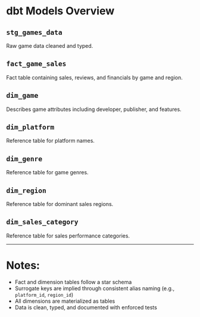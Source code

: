 # dbt Models Overview

## `stg_games_data`
Raw game data cleaned and typed.

## `fact_game_sales`
Fact table containing sales, reviews, and financials by game and region.

## `dim_game`
Describes game attributes including developer, publisher, and features.

## `dim_platform`
Reference table for platform names.

## `dim_genre`
Reference table for game genres.

## `dim_region`
Reference table for dominant sales regions.

## `dim_sales_category`
Reference table for sales performance categories.

---
# Notes:
- Fact and dimension tables follow a star schema
- Surrogate keys are implied through consistent alias naming (e.g., `platform_id`, `region_id`)
- All dimensions are materialized as tables
- Data is clean, typed, and documented with enforced tests